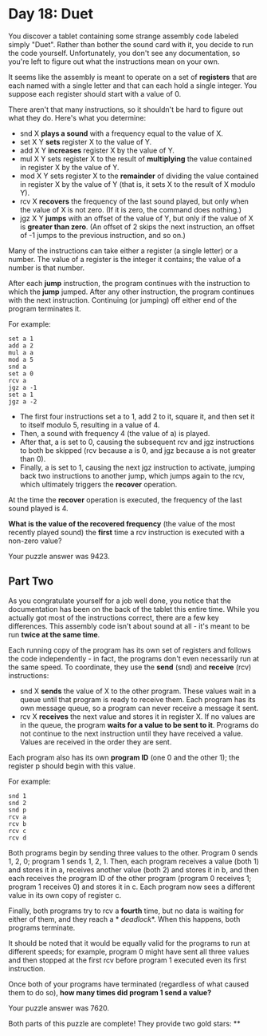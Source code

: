# Day 18: Duet

You discover a tablet containing some strange assembly code labeled simply "Duet". Rather than bother the sound
card with it, you decide to run the code yourself. Unfortunately, you don't see any documentation, so you're
left to figure out what the instructions mean on your own.

It seems like the assembly is meant to operate on a set of **registers** that are each named with a single
letter and that can each hold a single integer. You suppose each register should start with a value of 0.

There aren't that many instructions, so it shouldn't be hard to figure out what they do. Here's what you determine:

* snd X **plays a sound** with a frequency equal to the value of X.
* set X Y **sets** register X to the value of Y.
* add X Y **increases** register X by the value of Y.
* mul X Y sets register X to the result of **multiplying** the value contained in register X by the value of Y.
* mod X Y sets register X to the **remainder** of dividing the value contained in register X by the value of Y
  (that is, it sets X to the result of X modulo Y).
* rcv X **recovers** the frequency of the last sound played, but only when the value of X is not zero. (If it
  is zero, the command does nothing.)
* jgz X Y **jumps** with an offset of the value of Y, but only if the value of X is **greater than zero**. (An
  offset of 2 skips the next instruction, an offset of -1 jumps to the previous instruction, and so on.)

Many of the instructions can take either a register (a single letter) or a number. The value of a register is
the integer it contains; the value of a number is that number.

After each **jump** instruction, the program continues with the instruction to which the **jump** jumped. After
any other instruction, the program continues with the next instruction. Continuing (or jumping) off either
end of the program terminates it.

For example:

```
set a 1
add a 2
mul a a
mod a 5
snd a
set a 0
rcv a
jgz a -1
set a 1
jgz a -2
```

* The first four instructions set a to 1, add 2 to it, square it, and then set it to itself modulo 5,
  resulting in a value of 4.
* Then, a sound with frequency 4 (the value of a) is played.
* After that, a is set to 0, causing the subsequent rcv and jgz instructions to both be skipped (rcv
  because a is 0, and jgz because a is not greater than 0).
* Finally, a is set to 1, causing the next jgz instruction to activate, jumping back two instructions to
  another jump, which jumps again to the rcv, which ultimately triggers the **recover** operation.

At the time the **recover** operation is executed, the frequency of the last sound played is 4.

**What is the value of the recovered frequency** (the value of the most recently played sound) the **first**
time a rcv instruction is executed with a non-zero value?

Your puzzle answer was 9423.

## Part Two

As you congratulate yourself for a job well done, you notice that the documentation has been on the back of the tablet
this entire time. While you actually got most of the instructions correct, there are a few key differences. This
assembly code isn't about sound at all - it's meant to be run **twice at the same time**.

Each running copy of the program has its own set of registers and follows the code independently - in fact, the programs
don't even necessarily run at the same speed. To coordinate, they use the **send** (snd) and **receive** (rcv)
instructions:

* snd X **sends** the value of X to the other program. These values wait in a queue until that program is ready to
  receive them. Each program has its own message queue, so a program can never receive a message it sent.
* rcv X **receives** the next value and stores it in register X. If no values are in the queue, the program **waits for
  a value to be sent to it**. Programs do not continue to the next instruction until they have received a value. Values
  are received in the order they are sent.

Each program also has its own **program ID** (one 0 and the other 1); the register p should begin with this value.

For example:

```
snd 1
snd 2
snd p
rcv a
rcv b
rcv c
rcv d
```

Both programs begin by sending three values to the other. Program 0 sends 1, 2, 0; program 1 sends 1, 2, 1. Then, each
program receives a value (both 1) and stores it in a, receives another value (both 2) and stores it in b, and then each
receives the program ID of the other program (program 0 receives 1; program 1 receives 0) and stores it in c. Each
program now sees a different value in its own copy of register c.

Finally, both programs try to rcv a **fourth** time, but no data is waiting for either of them, and they reach a *
*deadlock**. When this happens, both programs terminate.

It should be noted that it would be equally valid for the programs to run at different speeds; for example, program 0
might have sent all three values and then stopped at the first rcv before program 1 executed even its first instruction.

Once both of your programs have terminated (regardless of what caused them to do so), **how many times did program 1
send a value?**

Your puzzle answer was 7620.

Both parts of this puzzle are complete! They provide two gold stars: **